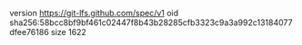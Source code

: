 version https://git-lfs.github.com/spec/v1
oid sha256:58bcc8bf9bf461c02447f8b43b28285cfb3323c9a3a992c13184077dfee76186
size 1622
